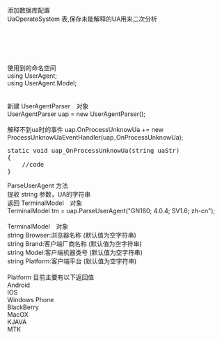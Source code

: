 添加数据库配置　<br/>
UaOperateSystem 表,保存未能解释的UA用来二次分析<br/>
<pre>
<connectionStrings>
	<add name="BasicConfigDataBase" connectionString="server=192.168.3.67;User Id=root;password=123456;database=CMMM;Allow Zero Datetime=True;charset=utf8" providerName="Light.Data.Mysql,Light.Data" />
</connectionStrings>
</pre>
<br/>
使用到的命名空间<br/>
using UserAgent;<br/>
using UserAgent.Model;<br/>
<br/>
<br/>
新建 UserAgentParser　对象<br/>
UserAgentParser uap = new UserAgentParser();<br/>
<br/>
解释不到ua时的事件
uap.OnProcessUnknowUa += new ProcessUnknowUaEventHandler(uap_OnProcessUnknowUa);<br/>
<pre>
static void uap_OnProcessUnknowUa(string uaStr)
{
	//code
}
</pre>

ParseUserAgent 方法 <br/>
提收 string 参数，UA的字符串<br/>
返回 TerminalModel　对象<br/>
TerminalModel tm = uap.ParseUserAgent("GN180; 4.0.4; SV1.6; zh-cn");<br/>
<br/>
TerminalModel　对象<br/>
string Browser:浏览器名称 (默认值为空字符串)<br/>
string Brand:客户端厂商名称 (默认值为空字符串)<br/>
string Model:客户端机器类号 (默认值为空字符串)<br/>
string Platform:客户端平台 (默认值为空字符串)<br/>
<br/>
Platform 目前主要有以下返回值<br/>
Android<br/>
IOS<br/>
Windows Phone<br/>
BlackBerry<br/>
MacOX<br/>
KJAVA<br/>
MTK<br/>